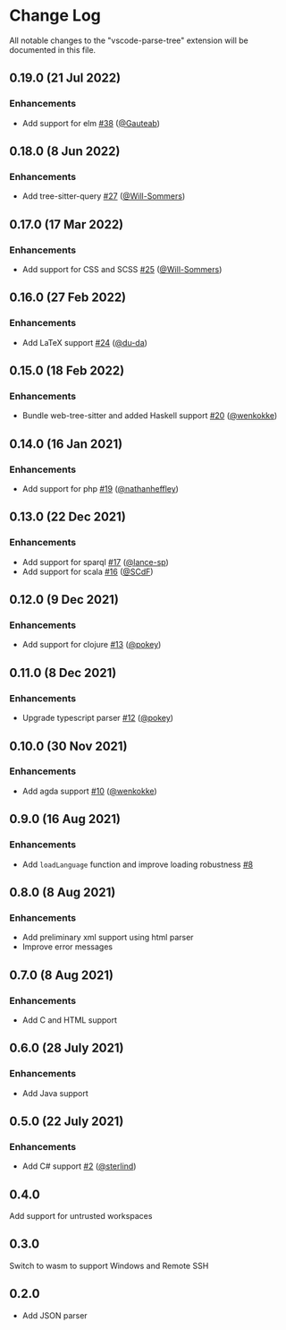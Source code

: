 # Change Log

All notable changes to the "vscode-parse-tree" extension will be documented in this file.

## 0.19.0 (21 Jul 2022)

### Enhancements

- Add support for elm [#38](https://github.com/cursorless-dev/vscode-parse-tree/pull/38) ([@Gauteab](https://github.com/Gauteab))

## 0.18.0 (8 Jun 2022)

### Enhancements

- Add tree-sitter-query [#27](https://github.com/cursorless-dev/vscode-parse-tree/pull/27) ([@Will-Sommers](https://github.com/Will-Sommers))

## 0.17.0 (17 Mar 2022)

### Enhancements

- Add support for CSS and SCSS [#25](https://github.com/pokey/vscode-parse-tree/pull/25) ([@Will-Sommers](https://github.com/Will-Sommers))

## 0.16.0 (27 Feb 2022)

### Enhancements

- Add LaTeX support [#24](https://github.com/pokey/vscode-parse-tree/pull/24) ([@du-da](https://github.com/du-da))

## 0.15.0 (18 Feb 2022)

### Enhancements

- Bundle web-tree-sitter and added Haskell support [#20](https://github.com/pokey/vscode-parse-tree/pull/20) ([@wenkokke](https://github.com/wenkokke))

## 0.14.0 (16 Jan 2021)

### Enhancements

- Add support for php [#19](https://github.com/pokey/vscode-parse-tree/pull/19) ([@nathanheffley](https://github.com/nathanheffley))

## 0.13.0 (22 Dec 2021)

### Enhancements

- Add support for sparql [#17](https://github.com/pokey/vscode-parse-tree/pull/17) ([@lance-sp](https://github.com/lance-sp))
- Add support for scala [#16](https://github.com/pokey/vscode-parse-tree/pull/16) ([@SCdF](https://github.com/SCdF))

## 0.12.0 (9 Dec 2021)

### Enhancements

- Add support for clojure [#13](https://github.com/pokey/vscode-parse-tree/pull/13) ([@pokey](https://github.com/pokey))

## 0.11.0 (8 Dec 2021)

### Enhancements

- Upgrade typescript parser [#12](https://github.com/pokey/vscode-parse-tree/pull/12) ([@pokey](https://github.com/pokey))

## 0.10.0 (30 Nov 2021)

### Enhancements

- Add agda support [#10](https://github.com/pokey/vscode-parse-tree/pull/10) ([@wenkokke](https://github.com/wenkokke))

## 0.9.0 (16 Aug 2021)

### Enhancements

- Add `loadLanguage` function and improve loading robustness [#8](https://github.com/pokey/vscode-parse-tree/pull/8)

## 0.8.0 (8 Aug 2021)

### Enhancements

- Add preliminary xml support using html parser
- Improve error messages

## 0.7.0 (8 Aug 2021)

### Enhancements

- Add C and HTML support

## 0.6.0 (28 July 2021)

### Enhancements

- Add Java support

## 0.5.0 (22 July 2021)

### Enhancements

- Add C# support [#2](https://github.com/pokey/vscode-parse-tree/pull/2) ([@sterlind](https://github.com/sterlind))

## 0.4.0

Add support for untrusted workspaces

## 0.3.0

Switch to wasm to support Windows and Remote SSH

## 0.2.0

- Add JSON parser
